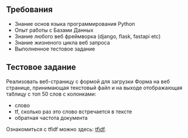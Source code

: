 ## Требования
* Знание основ языка программирования Python
* Опыт работы с Базами Данных
* Знание любого веб фреймворка (django, flask, fastapi etc)
* Знание жизненого цикла веб запроса
* Выполненное тестовое задание

## Тестовое задание
Реализовать веб-страницу с формой для загрузки 
Форма на веб странице, принимающая текстовый файл и на выходе отображающая таблицу с топ 50 слов с колонками:
- слово
- tf, сколько раз это слово встречается в тексте
- обратная частота документа

Ознакомиться с tfidf можно здесь: [tfidf](https://ru.wikipedia.org/wiki/TF-IDF). 